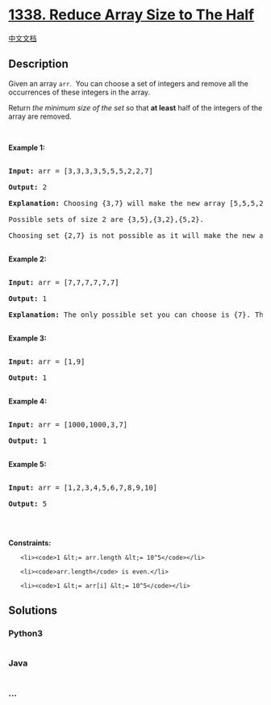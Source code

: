 # [1338. Reduce Array Size to The Half](https://leetcode.com/problems/reduce-array-size-to-the-half)

[中文文档](/solution/1300-1399/1338.Reduce%20Array%20Size%20to%20The%20Half/README.md)

## Description

<p>Given an array <code>arr</code>.&nbsp; You can choose a set of integers and remove all the occurrences of these integers in the array.</p>

<p>Return <em>the minimum size of the set</em> so that <strong>at least</strong> half of the integers of the array are removed.</p>

<p>&nbsp;</p>

<p><strong>Example 1:</strong></p>

<pre>

<strong>Input:</strong> arr = [3,3,3,3,5,5,5,2,2,7]

<strong>Output:</strong> 2

<strong>Explanation:</strong> Choosing {3,7} will make the new array [5,5,5,2,2] which has size 5 (i.e equal to half of the size of the old array).

Possible sets of size 2 are {3,5},{3,2},{5,2}.

Choosing set {2,7} is not possible as it will make the new array [3,3,3,3,5,5,5] which has size greater than half of the size of the old array.

</pre>

<p><strong>Example 2:</strong></p>

<pre>

<strong>Input:</strong> arr = [7,7,7,7,7,7]

<strong>Output:</strong> 1

<strong>Explanation:</strong> The only possible set you can choose is {7}. This will make the new array empty.

</pre>

<p><strong>Example 3:</strong></p>

<pre>

<strong>Input:</strong> arr = [1,9]

<strong>Output:</strong> 1

</pre>

<p><strong>Example 4:</strong></p>

<pre>

<strong>Input:</strong> arr = [1000,1000,3,7]

<strong>Output:</strong> 1

</pre>

<p><strong>Example 5:</strong></p>

<pre>

<strong>Input:</strong> arr = [1,2,3,4,5,6,7,8,9,10]

<strong>Output:</strong> 5

</pre>

<p>&nbsp;</p>

<p><strong>Constraints:</strong></p>

<ul>

    <li><code>1 &lt;= arr.length &lt;= 10^5</code></li>

    <li><code>arr.length</code> is even.</li>

    <li><code>1 &lt;= arr[i] &lt;= 10^5</code></li>

</ul>

## Solutions

<!-- tabs:start -->

### **Python3**

```python

```

### **Java**

```java

```

### **...**

```

```

<!-- tabs:end -->
